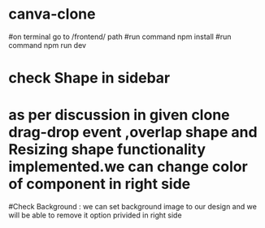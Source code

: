 # canva-clone
#on terminal go to /frontend/ path 
#run command npm install
#run command npm run dev
# check Shape in sidebar
# as per discussion in given clone drag-drop event ,overlap shape and Resizing shape functionality implemented.we can change color of component in right side 
#Check Background : we can set background image to our design and we will be able to remove it option privided in right side
